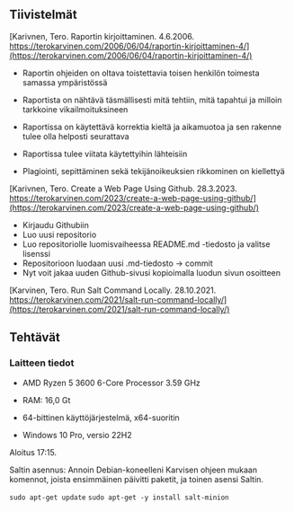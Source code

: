## Tiivistelmät

[Karivnen, Tero. Raportin kirjoittaminen. 4.6.2006. https://terokarvinen.com/2006/06/04/raportin-kirjoittaminen-4/](https://terokarvinen.com/2006/06/04/raportin-kirjoittaminen-4/)

- Raportin ohjeiden on oltava toistettavia toisen henkilön toimesta samassa ympäristössä

- Raportista on nähtävä täsmällisesti mitä tehtiin, mitä tapahtui ja milloin tarkkoine vikailmoituksineen

- Raportissa on käytettävä korrektia kieltä ja aikamuotoa ja sen rakenne tulee olla helposti seurattava

- Raportissa tulee viitata käytettyihin lähteisiin

- Plagiointi, sepittäminen sekä tekijänoikeuksien rikkominen on kiellettyä

[Karivnen, Tero. Create a Web Page Using Github. 28.3.2023. https://terokarvinen.com/2023/create-a-web-page-using-github/](https://terokarvinen.com/2023/create-a-web-page-using-github/)

- Kirjaudu Githubiin
- Luo uusi repositorio
- Luo repositoriolle luomisvaiheessa README.md -tiedosto ja valitse lisenssi
- Repositorioon luodaan uusi .md-tiedosto -> commit
- Nyt voit jakaa uuden Github-sivusi kopioimalla luodun sivun osoitteen

[Karvinen, Tero. Run Salt Command Locally. 28.10.2021. https://terokarvinen.com/2021/salt-run-command-locally/](https://terokarvinen.com/2021/salt-run-command-locally/)





## Tehtävät

### Laitteen tiedot

- AMD Ryzen 5 3600 6-Core Processor 3.59 GHz

- RAM: 16,0 Gt

- 64-bittinen käyttöjärjestelmä, x64-suoritin

- Windows 10 Pro, versio 22H2

  
Aloitus 17:15.


Saltin asennus: Annoin Debian-koneelleni Karvisen ohjeen mukaan komennot, joista ensimmäinen päivitti paketit, ja toinen asensi Saltin.

`` sudo apt-get update ``
``sudo apt-get -y install salt-minion ``
